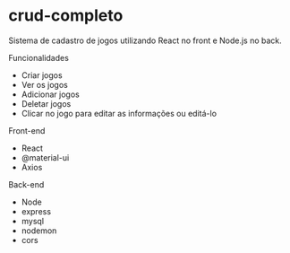 # crud-completo
Sistema de cadastro de jogos utilizando React no front e Node.js no back. 

Funcionalidades

- Criar jogos
- Ver os jogos
- Adicionar jogos 
- Deletar jogos
- Clicar no jogo para editar as informações ou editá-lo

Front-end
- React
- @material-ui
- Axios

Back-end
- Node
- express
- mysql
- nodemon
- cors
